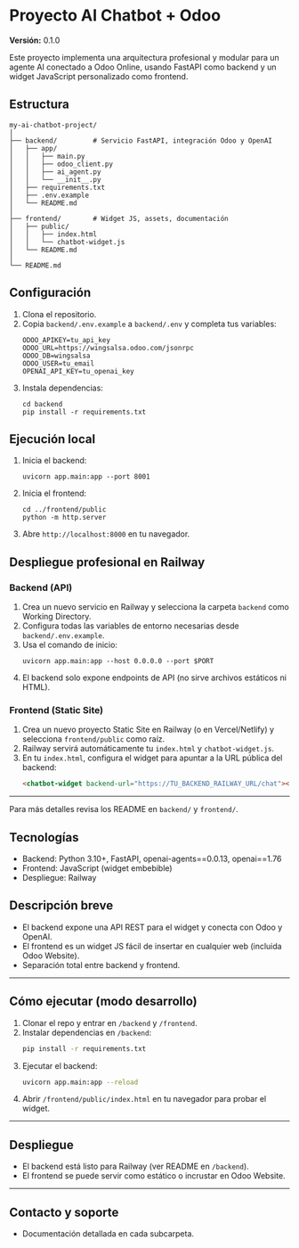# Proyecto AI Chatbot + Odoo

**Versión:** 0.1.0

Este proyecto implementa una arquitectura profesional y modular para un agente AI conectado a Odoo Online, usando FastAPI como backend y un widget JavaScript personalizado como frontend.

## Estructura

```
my-ai-chatbot-project/
│
├── backend/         # Servicio FastAPI, integración Odoo y OpenAI
│   ├── app/
│   │   ├── main.py
│   │   ├── odoo_client.py
│   │   ├── ai_agent.py
│   │   └── __init__.py
│   ├── requirements.txt
│   ├── .env.example
│   └── README.md
│
├── frontend/        # Widget JS, assets, documentación
│   ├── public/
│   │   ├── index.html
│   │   └── chatbot-widget.js
│   └── README.md
│
└── README.md
```

## Configuración

1. Clona el repositorio.
2. Copia `backend/.env.example` a `backend/.env` y completa tus variables:
    ```
    ODOO_APIKEY=tu_api_key
    ODOO_URL=https://wingsalsa.odoo.com/jsonrpc
    ODOO_DB=wingsalsa
    ODOO_USER=tu_email
    OPENAI_API_KEY=tu_openai_key
    ```
3. Instala dependencias:
    ```
    cd backend
    pip install -r requirements.txt
    ```

## Ejecución local

1. Inicia el backend:
    ```
    uvicorn app.main:app --port 8001
    ```
2. Inicia el frontend:
    ```
    cd ../frontend/public
    python -m http.server
    ```
3. Abre `http://localhost:8000` en tu navegador.

## Despliegue profesional en Railway

### Backend (API)
1. Crea un nuevo servicio en Railway y selecciona la carpeta `backend` como Working Directory.
2. Configura todas las variables de entorno necesarias desde `backend/.env.example`.
3. Usa el comando de inicio:
    ```
    uvicorn app.main:app --host 0.0.0.0 --port $PORT
    ```
4. El backend solo expone endpoints de API (no sirve archivos estáticos ni HTML).

### Frontend (Static Site)
1. Crea un nuevo proyecto Static Site en Railway (o en Vercel/Netlify) y selecciona `frontend/public` como raíz.
2. Railway servirá automáticamente tu `index.html` y `chatbot-widget.js`.
3. En tu `index.html`, configura el widget para apuntar a la URL pública del backend:
    ```html
    <chatbot-widget backend-url="https://TU_BACKEND_RAILWAY_URL/chat"></chatbot-widget>
    ```

---

Para más detalles revisa los README en `backend/` y `frontend/`.


## Tecnologías
- Backend: Python 3.10+, FastAPI, openai-agents==0.0.13, openai==1.76
- Frontend: JavaScript (widget embebible)
- Despliegue: Railway

## Descripción breve
- El backend expone una API REST para el widget y conecta con Odoo y OpenAI.
- El frontend es un widget JS fácil de insertar en cualquier web (incluida Odoo Website).
- Separación total entre backend y frontend.

---

## Cómo ejecutar (modo desarrollo)
1. Clonar el repo y entrar en `/backend` y `/frontend`.
2. Instalar dependencias en `/backend`:
   ```bash
   pip install -r requirements.txt
   ```
3. Ejecutar el backend:
   ```bash
   uvicorn app.main:app --reload
   ```
4. Abrir `/frontend/public/index.html` en tu navegador para probar el widget.

---

## Despliegue
- El backend está listo para Railway (ver README en `/backend`).
- El frontend se puede servir como estático o incrustar en Odoo Website.

---

## Contacto y soporte
- Documentación detallada en cada subcarpeta.
